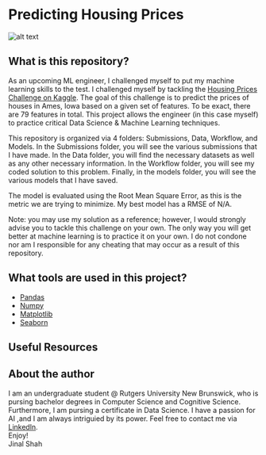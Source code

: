 # Predicting Housing Prices
![alt text](http://blog.time2move.ca/files/2014/09/Rising-house-prices.jpg)
## What is this repository?
As an upcoming ML engineer, I challenged myself to put my machine learning skills to the test. I challenged myself by tackling the [Housing Prices Challenge on Kaggle](https://www.kaggle.com/c/house-prices-advanced-regression-techniques). The goal of this challenge is to predict the prices of houses in Ames, Iowa based on a given set of features. To be exact, there are 79 features in total. This project allows the engineer (in this case myself) to practice critical Data Science & Machine Learning techniques.    
    
This repository is organized via 4 folders: Submissions, Data, Workflow, and Models. In the Submissions folder, you will see the various submissions that I have made. In the Data folder, you will find the necessary datasets as well as any other necessary information. In the Workflow folder, you will see my coded solution to this problem. Finally, in the models folder, you will see the various models that I have saved.  
    
The model is evaluated using the Root Mean Square Error, as this is the metric we are trying to minimize. My best model has a RMSE of N/A. 
  
Note: you may use my solution as a reference; however, I would strongly advise you to tackle this challenge on your own. The only way you will get better at machine learning is to practice it on your own. I do not condone nor am I responsible for any cheating that may occur as a result of this repository.
## What tools are used in this project?
* [Pandas](https://pandas.pydata.org/docs/getting_started/index.html)
* [Numpy](https://numpy.org)
* [Matplotlib](https://matplotlib.org)
* [Seaborn](https://seaborn.pydata.org)
## Useful Resources
## About the author
I am an undergraduate student @ Rutgers University New Brunswick, who is pursing bachelor degrees in Computer Science and Cognitive Science. Furthermore, I am pursing a certificate in Data Science. I have a passion for AI ,and I am always intriguied by its power. Feel free to contact me via [Linkedln](https://www.linkedin.com/in/jinalshah2002/).   
Enjoy!  
Jinal Shah
